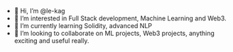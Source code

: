 - 👋 Hi, I’m @le-kag
- 👀 I’m interested in Full Stack development, Machine Learning and Web3.
- 🌱 I’m currently learning Solidity, advanced NLP
- 💞️ I’m looking to collaborate on ML projects, Web3 projects, anything exciting and useful really.

<!---
le-kag/le-kag is a ✨ special ✨ repository because its `README.md` (this file) appears on your GitHub profile.
You can click the Preview link to take a look at your changes.
--->

